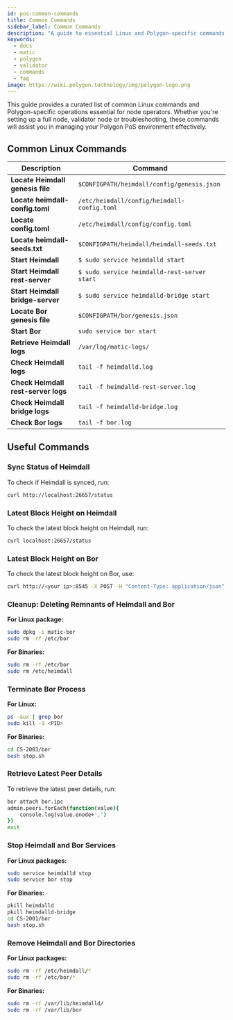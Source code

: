 ```yaml
---
id: pos-common-commands
title: Common Commands
sidebar_label: Common Commands
description: "A guide to essential Linux and Polygon-specific commands for node operations."
keywords:
  - docs
  - matic
  - polygon
  - validator
  - commands
  - faq
image: https://wiki.polygon.technology/img/polygon-logo.png
---
```


This guide provides a curated list of common Linux commands and Polygon-specific operations essential for node operators. Whether you're setting up a full node, validator node or troubleshooting, these commands will assist you in managing your Polygon PoS environment effectively.

## Common Linux Commands

| Description                           | Command                                        |
| ------------------------------------- | ---------------------------------------------- |
| **Locate Heimdall genesis file**      | `$CONFIGPATH/heimdall/config/genesis.json`     |
| **Locate heimdall-config.toml**       | `/etc/heimdall/config/heimdall-config.toml`    |
| **Locate config.toml**                | `/etc/heimdall/config/config.toml`             |
| **Locate heimdall-seeds.txt**         | `$CONFIGPATH/heimdall/heimdall-seeds.txt`      |
| **Start Heimdall**                    | `$ sudo service heimdalld start`               |
| **Start Heimdall rest-server**        | `$ sudo service heimdalld-rest-server start`   |
| **Start Heimdall bridge-server**      | `$ sudo service heimdalld-bridge start`        |
| **Locate Bor genesis file**           | `$CONFIGPATH/bor/genesis.json`                 |
| **Start Bor**                         | `sudo service bor start`                       |
| **Retrieve Heimdall logs**            | `/var/log/matic-logs/`                         |
| **Check Heimdall logs**               | `tail -f heimdalld.log`                        |
| **Check Heimdall rest-server logs**   | `tail -f heimdalld-rest-server.log`            |
| **Check Heimdall bridge logs**        | `tail -f heimdalld-bridge.log`                 |
| **Check Bor logs**                    | `tail -f bor.log`                              |

## Useful Commands

### Sync Status of Heimdall

To check if Heimdall is synced, run:

```bash
curl http://localhost:26657/status
```

### Latest Block Height on Heimdall

To check the latest block height on Heimdall, run:

```bash
curl localhost:26657/status
```

### Latest Block Height on Bor

To check the latest block height on Bor, use:

```bash
curl http://<your ip>:8545 -X POST -H "Content-Type: application/json" -d '{"jsonrpc":"2.0", "id":1, "method":"bor_getSigners", "params":["0x98b3ea"]}'
```

### Cleanup: Deleting Remnants of Heimdall and Bor

**For Linux package:**

```bash
sudo dpkg -i matic-bor
sudo rm -rf /etc/bor
```

**For Binaries:**

```bash
sudo rm -rf /etc/bor
sudo rm /etc/heimdall
```

### Terminate Bor Process

**For Linux:**

```bash
ps -aux | grep bor
sudo kill -9 <PID>
```

**For Binaries:**

```bash
cd CS-2003/bor
bash stop.sh
```

### Retrieve Latest Peer Details

To retrieve the latest peer details, run:

```bash
bor attach bor.ipc
admin.peers.forEach(function(value){
    console.log(value.enode+',')
})
exit
```

### Stop Heimdall and Bor Services

**For Linux packages:**

```bash
sudo service heimdalld stop
sudo service bor stop
```

**For Binaries:**

```bash
pkill heimdalld
pkill heimdalld-bridge
cd CS-2001/bor
bash stop.sh
```

### Remove Heimdall and Bor Directories

**For Linux packages:**

```bash
sudo rm -rf /etc/heimdall/*
sudo rm -rf /etc/bor/*
```

**For Binaries:**

```bash
sudo rm -rf /var/lib/heimdalld/
sudo rm -rf /var/lib/bor
```
